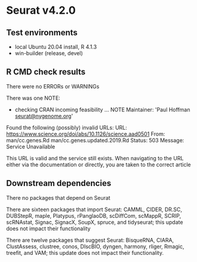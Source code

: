 # Seurat v4.2.0

## Test environments
* local Ubuntu 20.04 install, R 4.1.3
* win-builder (release, devel)

## R CMD check results
There were no ERRORs or WARNINGs

There was one NOTE:

* checking CRAN incoming feasibility ... NOTE
Maintainer: 'Paul Hoffman <seurat@nygenome.org>'

Found the following (possibly) invalid URLs:
  URL: https://www.science.org/doi/abs/10.1126/science.aad0501
    From: man/cc.genes.Rd
          man/cc.genes.updated.2019.Rd
    Status: 503
    Message: Service Unavailable

This URL is valid and the service still exists. When navigating to the URL either via the documentation or directly, you are taken to the correct article

## Downstream dependencies

There no packages that depend on Seurat

There are sixteen packages that import Seurat: CAMML, CIDER, DR.SC, DUBStepR, maple, Platypus, rPanglaoDB, scDiffCom, scMappR, SCRIP, scRNAstat, Signac, SignacX, SoupX, spruce, and tidyseurat; this update does not impact their functionality

There are twelve packages that suggest Seurat: BisqueRNA, CIARA, ClustAssess, clustree, conos, DIscBIO, dyngen, harmony, rliger, Rmagic, treefit, and VAM; this update does not impact their functionality.
